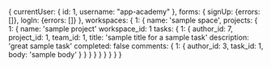 {
  currentUser: {
    id: 1,
    username: "app-academy"
  },
  forms: {
    signUp: {errors: []},
    logIn: {errors: []}
  },
  workspaces: {
    1: {
      name: 'sample space',
      projects: {
        1: {
          name: 'sample project'
          workspace_id: 1
          tasks: {
            1: {
              author_id: 7,
              project_id: 1,
              team_id: 1,
              title: 'sample title for a sample task'
              description: 'great sample task'
              completed: false
              comments: {
                1: {
                  author_id: 3,
                  task_id: 1,
                  body: 'sample body'
                }
              }
            }
          }
        }
      }
    }
  }
}
